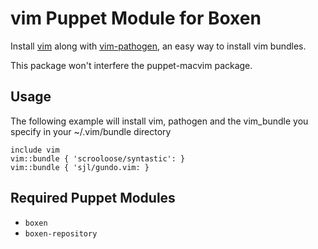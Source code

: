 # vim Puppet Module for Boxen

Install [vim](http://www.vim.org/) along with [vim-pathogen](https://github.com/tpope/vim-pathogen), an easy way to install vim bundles.

This package won't interfere the puppet-macvim package.

## Usage
The following example will install vim, pathogen and the vim_bundle you specify in your ~/.vim/bundle directory

    include vim
    vim::bundle { 'scrooloose/syntastic': }
    vim::bundle { 'sjl/gundo.vim: }

## Required Puppet Modules

* `boxen`
* `boxen-repository`

